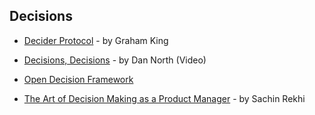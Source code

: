 ## Decisions

- [Decider Protocol](https://www.darkcoding.net/behaviour/decider-protocol/) - by Graham King

- [Decisions, Decisions](https://www.youtube.com/watch?v=EauykEv_2iA) - by Dan North (Video)

- [Open Decision Framework](https://github.com/red-hat-people-team/open-decision-framework/blob/master/ODF-community.pdf)

- [The Art of Decision Making as a Product Manager](http://www.sachinrekhi.com/the-art-of-decision-making-as-a-product-manager) - by Sachin Rekhi
